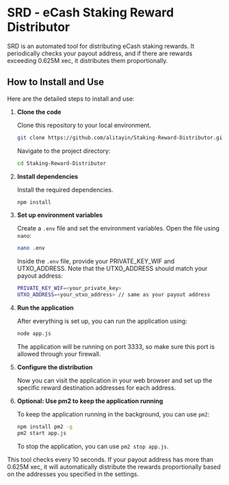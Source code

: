 # SRD - eCash Staking Reward Distributor

SRD is an automated tool for distributing eCash staking rewards. It periodically checks your payout address, and if there are rewards exceeding 0.625M xec, it distributes them proportionally.

## How to Install and Use

Here are the detailed steps to install and use:

1. **Clone the code**

    Clone this repository to your local environment.

    ```bash
    git clone https://github.com/alitayin/Staking-Reward-Distributor.git
    ```

    Navigate to the project directory:

    ```bash
    cd Staking-Reward-Distributor
    ```

2. **Install dependencies**

    Install the required dependencies.

    ```bash
    npm install
    ```

3. **Set up environment variables**

    Create a `.env` file and set the environment variables. Open the file using `nano`:

    ```bash
    nano .env
    ```

    Inside the `.env` file, provide your PRIVATE_KEY_WIF and UTXO_ADDRESS. Note that the UTXO_ADDRESS should match your payout address:

    ```bash
    PRIVATE_KEY_WIF=<your_private_key>
    UTXO_ADDRESS=<your_utxo_address> // same as your payout address
    ```

4. **Run the application**

    After everything is set up, you can run the application using:

    ```bash
    node app.js
    ```

    The application will be running on port 3333, so make sure this port is allowed through your firewall.

5. **Configure the distribution**

    Now you can visit the application in your web browser and set up the specific reward destination addresses for each address.

6. **Optional: Use pm2 to keep the application running**

    To keep the application running in the background, you can use `pm2`:

    ```bash
    npm install pm2 -g
    pm2 start app.js
    ```

    To stop the application, you can use `pm2 stop app.js`.

This tool checks every 10 seconds. If your payout address has more than 0.625M xec, it will automatically distribute the rewards proportionally based on the addresses you specified in the settings.
